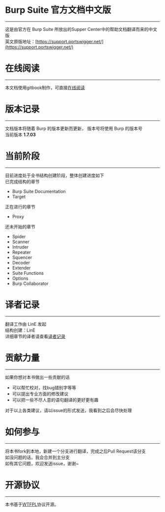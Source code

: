 # Burp Suite 官方文档中文版
-------------------------
这是由官方在 Burp Suite 所放出的Supper Center中的帮助文档翻译而来的中文版  
英文原版地址：[https://support.portswigger.net/](https://support.portswigger.net/)
# 在线阅读
---------
本文档使用gitbook制作，可直接[在线阅读](https://www.gitbook.com/book/yw9381/burp_suite_doc_zh_cn/details) 
# 版本记录
---------
文档版本将随着 Burp 的版本更新而更新， 版本号将使用 Burp 的版本号  
当前版本 **1.7.03** 
# 当前阶段
---------
目前进度处于全书结构创建阶段，整体创建进度如下  
已完成结构的章节

- Burp Suite Documentation
- Target

正在进行的章节

- Proxy

还未开始的章节

- Spider
- Scanner
- Intruder
- Repeater
- Squencer
- Decoder
- Extender
- Suite Functions
- Options
- Burp Collaborator

# 译者记录
---------
翻译工作由 LinE 发起  
结构创建：LinE  
详细章节的译者请查看[译者记录](/Translate_Info.md)

# 贡献力量
---------
如果你想对本书做出一些贡献的话

- 可以帮忙校对，找bug错别字等等
- 可以提出专业方面的修改建议
- 可以把一些不尽人意的语句翻译的更好更有趣

对于以上各类建议，请以issue的形式发送，我看到之后会尽快处理

# 如何参与
---------
将本书fork到本地，新建一个分支进行翻译，完成之后Pull Request该分支  
如没问题的话，我会合并到主分支  
如有其它问题，欢迎发送issue，谢谢~
# 开源协议
---------
本书基于[WTFPL](https://en.wikipedia.org/wiki/WTFPL)协议开源。
